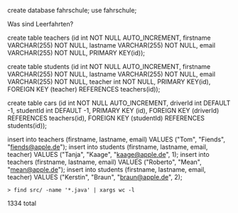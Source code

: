 create database fahrschule;
use fahrschule;


Was sind Leerfahrten?

create table teachers (id int NOT NULL AUTO_INCREMENT, firstname VARCHAR(255) NOT NULL, 
lastname VARCHAR(255) NOT NULL, email VARCHAR(255) NOT NULL, PRIMARY KEY(id));

create table students (id int NOT NULL AUTO_INCREMENT,
firstname VARCHAR(255) NOT NULL, lastname VARCHAR(255) NOT NULL,
email VARCHAR(255) NOT NULL, teacher int NOT NULL, PRIMARY KEY(id),
FOREIGN KEY (teacher) REFERENCES teachers(id));

create table cars (id int NOT NULL AUTO_INCREMENT, driverId int DEFAULT -1, studentId int DEFAULT -1,
                    PRIMARY KEY (id), 
                    FOREIGN KEY (driverId) REFERENCES teachers(id),
                    FOREIGN KEY (studentId) REFERENCES students(id));         


insert into teachers (firstname, lastname, email) VALUES ("Tom", "Fiends", "fiends@apple.de");
insert into students (firstname, lastname, email, teacher) VALUES ("Tanja", "Kaage", "kaage@apple.de", 1);
insert into teachers (firstname, lastname, email) VALUES ("Roberto", "Mean", "mean@apple.de");
insert into students (firstname, lastname, email, teacher) VALUES ("Kerstin", "Braun", "braun@apple.de", 2);                    
                    
                    
```
> find src/ -name '*.java' | xargs wc -l
```

1334 total

